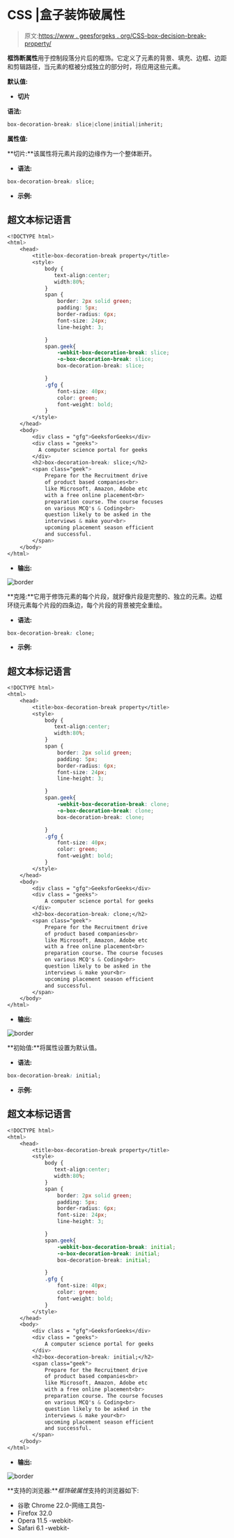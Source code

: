 # CSS |盒子装饰破属性

> 原文:[https://www . geesforgeks . org/CSS-box-decision-break-property/](https://www.geeksforgeeks.org/css-box-decoration-break-property/)

**框饰断属性**用于控制段落分片后的框饰。它定义了元素的背景、填充、边框、边距和剪辑路径，当元素的框被分成独立的部分时，将应用这些元素。

**默认值:**

*   **切片**

**语法:**

```css
box-decoration-break: slice|clone|initial|inherit;
```

**属性值:**

**切片:**该属性将元素片段的边缘作为一个整体断开。

*   **语法:**

```css
box-decoration-break: slice;
```

*   **示例:**

## 超文本标记语言

```css
<!DOCTYPE html>
<html>
    <head>
        <title>box-decoration-break property</title>
        <style>
            body {
               text-align:center;
               width:80%;
            }
            span {
                border: 2px solid green;
                padding: 5px;
                border-radius: 6px;
                font-size: 24px;
                line-height: 3;

            }
            span.geek{
                -webkit-box-decoration-break: slice;
                -o-box-decoration-break: slice;
                box-decoration-break: slice;

            }
            .gfg {
                font-size: 40px;
                color: green;
                font-weight: bold;
            }
        </style>
    </head>
    <body>
        <div class = "gfg">GeeksforGeeks</div>
        <div class = "geeks">
          A computer science portal for geeks
        </div>
        <h2>box-decoration-break: slice;</h2>
        <span class="geek">
            Prepare for the Recruitment drive
            of product based companies<br>
            like Microsoft, Amazon, Adobe etc
            with a free online placement<br>
            preparation course. The course focuses
            on various MCQ's & Coding<br>
            question likely to be asked in the
            interviews & make your<br>
            upcoming placement season efficient
            and successful.
        </span>
    </body>
</html>                   
```

*   **输出:**

![border](img/237aff72d9c9d87693417ccf35e68992.png)

**克隆:**它用于修饰元素的每个片段，就好像片段是完整的、独立的元素。边框环绕元素每个片段的四条边，每个片段的背景被完全重绘。

*   **语法:**

```css
box-decoration-break: clone;
```

*   **示例:**

## 超文本标记语言

```css
<!DOCTYPE html>
<html>
    <head>
        <title>box-decoration-break property</title>
        <style>
            body {
               text-align:center;
               width:80%;
            }
            span {
                border: 2px solid green;
                padding: 5px;
                border-radius: 6px;
                font-size: 24px;
                line-height: 3;

            }
            span.geek{
                -webkit-box-decoration-break: clone;
                -o-box-decoration-break: clone;
                box-decoration-break: clone;

            }
            .gfg {
                font-size: 40px;
                color: green;
                font-weight: bold;
            }
        </style>
    </head>
    <body>
        <div class = "gfg">GeeksforGeeks</div>
        <div class = "geeks">
            A computer science portal for geeks
        </div>
        <h2>box-decoration-break: clone;</h2>
        <span class="geek">
            Prepare for the Recruitment drive
            of product based companies<br>
            like Microsoft, Amazon, Adobe etc
            with a free online placement<br>
            preparation course. The course focuses
            on various MCQ's & Coding<br>
            question likely to be asked in the
            interviews & make your<br>
            upcoming placement season efficient
            and successful.
        </span>
    </body>
</html>                   
```

*   **输出:**

![border](img/b394d8a1a66988ddf5e23613ac24c2fb.png)

**初始值:**将属性设置为默认值。

*   **语法:**

```css
box-decoration-break: initial;
```

*   **示例:**

## 超文本标记语言

```css
<!DOCTYPE html>
<html>
    <head>
        <title>box-decoration-break property</title>
        <style>
            body {
               text-align:center;
               width:80%;
            }
            span {
                border: 2px solid green;
                padding: 5px;
                border-radius: 6px;
                font-size: 24px;
                line-height: 3;

            }
            span.geek{
                -webkit-box-decoration-break: initial;
                -o-box-decoration-break: initial;
                box-decoration-break: initial;

            }
            .gfg {
                font-size: 40px;
                color: green;
                font-weight: bold;
            }
        </style>
    </head>
    <body>
        <div class = "gfg">GeeksforGeeks</div>
        <div class = "geeks">
            A computer science portal for geeks
        </div>
        <h2>box-decoration-break: initial;</h2>
        <span class="geek">
            Prepare for the Recruitment drive
            of product based companies<br>
            like Microsoft, Amazon, Adobe etc
            with a free online placement<br>
            preparation course. The course focuses
            on various MCQ's & Coding<br>
            question likely to be asked in the
            interviews & make your<br>
            upcoming placement season efficient
            and successful.
        </span>
    </body>
</html>                   
```

*   **输出:**

![border](img/c7dc0ba9aa62caa7d64ecfcb1daabb96.png)

**支持的浏览器:***框饰破属性*支持的浏览器如下:

*   谷歌 Chrome 22.0-网络工具包-
*   Firefox 32.0
*   Opera 11.5 -webkit-
*   Safari 6.1 -webkit-